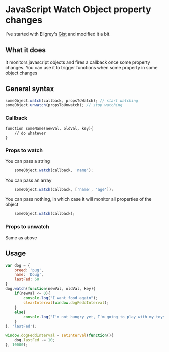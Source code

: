 # JavaScript Watch Object property changes
I've started with Eligrey's [Gist](https://gist.github.com/eligrey/384583#file-object-watch-js-L10) and modified it a bit.

## What it does
It monitors javascript objects and fires a callback once some property changes. You can use it to trigger functions when some property in some object changes

## General syntax
```javascript
someObject.watch(callback, propsToWatch); // start watching
someObject.unwatch(propsToUnwatch); // stop watching 
```
### Callback
```javacript
function someName(newVal, oldVal, key){
	// do whatever
}
```
### Props to watch
You can pass a string
```javascript
	someObject.watch(callback, 'name');
```
You can pass an array
```javascript
	someObject.watch(callback, ['name', 'age']);
```
You can pass nothing, in which case it will monitor all properties of the object
```javascript
	someObject.watch(callback);
```

### Props to unwatch
Same as above

## Usage
```javascript
var dog = {
	breed: 'pug',
	name: 'Doug',
	lastFed: 60
}
dog.watch(function(newVal, oldVal, key){
	if(newVal <= 0){
		console.log("I want food again");
		clearInterval(window.dogFeddInterval);
	}
	else{
		console.log("I'm not hungry yet, I'm going to play with my toys.")
	}
}, 'lastFed');

window.dogFeddInterval = setInterval(function(){
	dog.lastFed -= 10;
}, 10000);
```
